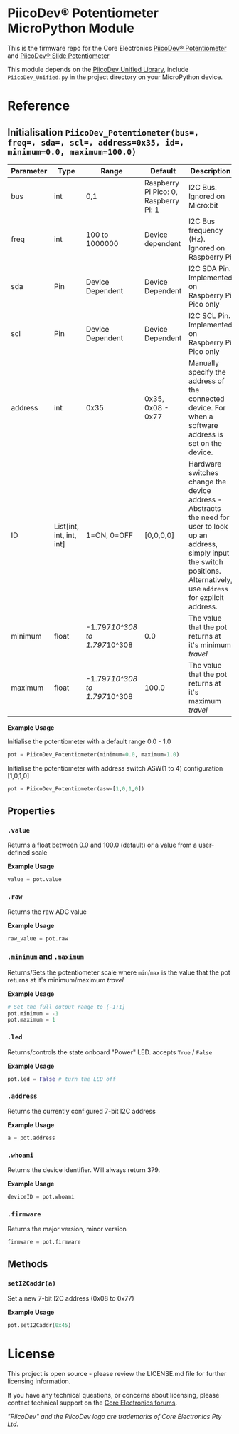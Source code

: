 # PiicoDev® Potentiometer MicroPython Module

This is the firmware repo for the Core Electronics [PiicoDev® Potentiometer](https://core-electronics.com.au/catalog/product/view/sku/CE08463) and [PiicoDev® Slide Potentiometer](https://core-electronics.com.au/catalog/product/view/sku/CE08502)

This module depends on the [PiicoDev Unified Library](https://github.com/CoreElectronics/CE-PiicoDev-Unified), include `PiicoDev_Unified.py` in the project directory on your MicroPython device.


# Reference

## Initialisation `PiicoDev_Potentiometer(bus=, freq=, sda=, scl=, address=0x35, id=, minimum=0.0, maximum=100.0)`
Parameter | Type | Range | Default | Description
--- | --- | --- | --- | ---
bus | int | 0,1 | Raspberry Pi Pico: 0, Raspberry Pi: 1 | I2C Bus.  Ignored on Micro:bit
freq | int | 100 to 1000000 | Device dependent | I2C Bus frequency (Hz).  Ignored on Raspberry Pi
sda | Pin | Device Dependent | Device Dependent | I2C SDA Pin. Implemented on Raspberry Pi Pico only
scl | Pin | Device Dependent | Device Dependent | I2C SCL Pin. Implemented on Raspberry Pi Pico only
address | int | 0x35 | 0x35, 0x08 - 0x77 | Manually specify the address of the connected device. For when a software address is set on the device.
ID | List[int, int, int, int] | 1=ON, 0=OFF | [0,0,0,0] | Hardware switches change the device address - Abstracts the need for user to look up an address, simply input the switch positions. Alternatively, use `address` for explicit address.
minimum | float | -1.797*10^308 to 1.797*10^308 | 0.0 | The value that the pot returns at it's minimum *travel*
maximum | float | -1.797*10^308 to 1.797*10^308  | 100.0 | The value that the pot returns at it's maximum *travel*

**Example Usage**

Initialise the potentiometer with a default range 0.0 - 1.0

```python
pot = PiicoDev_Potentiometer(minimum=0.0, maximum=1.0)
```

Initialise the potentiometer with address switch ASW(1 to 4) configuration [1,0,1,0]

```python
pot = PiicoDev_Potentiometer(asw=[1,0,1,0])
```

## Properties

### `.value`
Returns a float between 0.0 and 100.0 (default) or a value from a user-defined scale

**Example Usage**
```python
value = pot.value
```


### `.raw`
Returns the raw ADC value

**Example Usage**
```python
raw_value = pot.raw
```

### `.minimum` and `.maximum`
Returns/Sets the potentiometer scale where `min`/`max` is the value that the pot returns at it's minimum/maximum *travel*

**Example Usage**
```python
# Set the full output range to [-1:1]
pot.minimum = -1
pot.maximum = 1
```

### `.led`
Returns/controls the state onboard "Power" LED. accepts `True` / `False`

**Example Usage**
```python
pot.led = False # turn the LED off
```

### `.address`
Returns the currently configured 7-bit I2C address

**Example Usage**
```python
a = pot.address
```

### `.whoami`
Returns the device identifier.  Will always return 379.

**Example Usage**
```python
deviceID = pot.whoami
```

### `.firmware`
Returns the major version, minor version
```python
firmware = pot.firmware
```

## Methods

### `setI2Caddr(a)`
Set a new 7-bit I2C address (0x08 to 0x77)

**Example Usage**
```python
pot.setI2Caddr(0x45)
```


# License
This project is open source - please review the LICENSE.md file for further licensing information.

If you have any technical questions, or concerns about licensing, please contact technical support on the [Core Electronics forums](https://forum.core-electronics.com.au/).

*\"PiicoDev\" and the PiicoDev logo are trademarks of Core Electronics Pty Ltd.*
